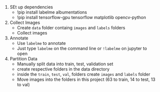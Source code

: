 1. SEt up dependencies
    - !pip install labelme albumentations
    - !pip install tensorflow-gpu tensorflow matplotlib opencv-python
2. Collect Images
    - Create ```data``` folder containg ```images``` and ```labels``` folders
    - Collect images
3. Annotate
    - Use ```labelme``` to annotate
    - Just type ```labelme``` on the command line or ```!labelme``` on jupyter to open
4. Partition Data
    - Manually split data into train, test, validation set
    - create respective folders in the data directory
    - inside the ```train```, ```test```, ```val```, folders create ```images``` and ```labels``` folder
    - Move images into the folders in this project (63 to train, 14 to test, 13 to val)